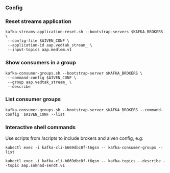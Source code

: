 ### Config

### Reset streams application
```shell
kafka-streams-application-reset.sh --bootstrap-servers $KAFKA_BROKERS \
 --config-file $AIVEN_CONF \
 --application-id aap.vedtak_stream_ \
 --input-topics aap.medlem.v1
```

### Show consumers in a group
```shell
kafka-consumer-groups.sh --bootstrap-server $KAFKA_BROKERS \
 --command-config $AIVEN_CONF \
 --group aap.vedtak_stream_ \
 --describe
```

### List consumer groups
```shell
kafka-consumer-groups.sh --bootstrap-server $KAFKA_BROKERS --command-config  $AIVEN_CONF --list
```

### Interactive shell commands
Use scripts from /scripts to include brokers and aiven config, e.g:

```shell
kubectl exec -i kafka-cli-b669dbc8f-t6gsn -- kafka-consumer-groups --list
```

```shell
kubectl exec -i kafka-cli-b669dbc8f-t6gsn -- kafka-topics --describe --topic aap.soknad-sendt.v1 
```
